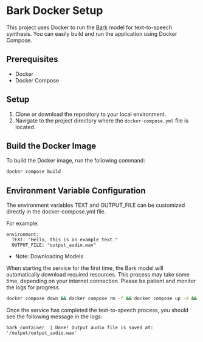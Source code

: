 # Bark Docker Setup

This project uses Docker to run the [Bark](https://github.com/suno-ai/bark) model for text-to-speech synthesis. You can easily build and run the application using Docker Compose.

## Prerequisites

- Docker
- Docker Compose

## Setup

1. Clone or download the repository to your local environment.
2. Navigate to the project directory where the `docker-compose.yml` file is located.

## Build the Docker Image

To build the Docker image, run the following command:

```bash
docker compose build
```

## Environment Variable Configuration

The environment variables TEXT and OUTPUT_FILE can be customized directly in the docker-compose.yml file. 

For example:
```
environment:
  TEXT: "Hello, this is an example text."
  OUTPUT_FILE: "output_audio.wav"
```

* Note: Downloading Models

When starting the service for the first time, the Bark model will automatically download required resources. This process may take some time, depending on your internet connection. Please be patient and monitor the logs for progress.

```bash
docker compose down && docker compose rm -f && docker compose up -d && docker compose logs -f
```

Once the service has completed the text-to-speech process, you should see the following message in the logs:

```
bark_container  | Done! Output audio file is saved at: '/output/output_audio.wav'
```
